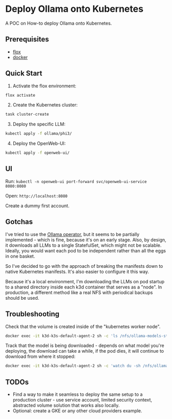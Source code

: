 # Deploy Ollama onto Kubernetes

A POC on How-to deploy Ollama onto Kubernetes.

## Prerequisites

- [flox](https://flox.dev/docs/install-flox/)
- [docker](https://docs.docker.com/get-docker/)

## Quick Start

1. Activate the flox environment:

```sh
flox activate
```

2. Create the Kubernetes cluster:

```sh
task cluster-create
```

3. Deploy the specific LLM:

```sh
kubectl apply -f ollama/phi3/
```

4. Deploy the OpenWeb-UI:

```sh
kubectl apply -f openweb-ui/
```

## UI

Run: `kubectl -n openweb-ui port-forward svc/openweb-ui-service 8080:8080`

Open: `http://localhost:8080`

Create a dummy first account.

## Gotchas

I've tried to use the [Ollama operator](https://github.com/nekomeowww/ollama-operator), but it seems to be partially implemented - which is fine, because it's on an early stage. Also, by design, it downloads all LLMs to a single StatefulSet, which might not be scalable. Ideally, you would want each pod to be independent rather than all the eggs in one basket.

So I've decided to go with the approach of breaking the manifests down to native Kubernetes manifests. It's also easier to configure it this way.

Because it's a local environment, I'm downloading the LLMs on pod startup to a shared directory inside each k3d container that serves as a "node". In production, a different method like a real NFS with periodical backups should be used.

## Troubleshooting

Check that the volume is created inside of the "kubernetes worker node".

```sh
docker exec -it k3d-k3s-default-agent-2 sh -c 'ls /nfs/ollama-models-store/'
```

Track that the model is being downloaded - depends on what model you're deploying, the download can take a while, if the pod dies, it will continue to download from where it stopped:

```sh
docker exec -it k3d-k3s-default-agent-2 sh -c 'watch du -sh /nfs/ollama-models-store/'
```

## TODOs

- Find a way to make it seamless to deploy the same setup to a production cluster - use service account, limited security context, abstracted volume solution that works also locally.
- Optional: create a GKE or any other cloud providers example.
